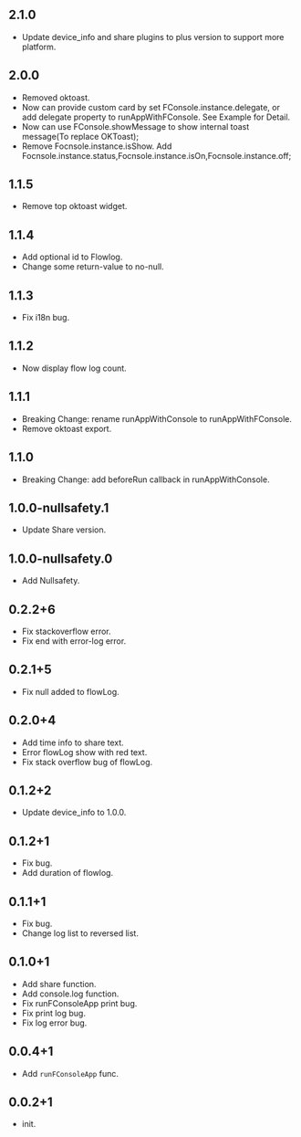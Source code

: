 ## 2.1.0
- Update device_info and share plugins to plus version to support more platform.
## 2.0.0

- Removed oktoast.
- Now can provide custom card by set FConsole.instance.delegate, or add delegate property to runAppWithFConsole. See Example for Detail.
- Now can use FConsole.showMessage to show internal toast message(To replace OKToast);
- Remove Focnsole.instance.isShow. Add Focnsole.instance.status,Focnsole.instance.isOn,Focnsole.instance.off;

## 1.1.5

- Remove top oktoast widget.

## 1.1.4

- Add optional id to Flowlog.
- Change some return-value to no-null.

## 1.1.3

- Fix i18n bug.

## 1.1.2

- Now display flow log count.

## 1.1.1

- Breaking Change: rename runAppWithConsole to runAppWithFConsole.
- Remove oktoast export.

## 1.1.0

- Breaking Change: add beforeRun callback in runAppWithConsole.

## 1.0.0-nullsafety.1

- Update Share version.

## 1.0.0-nullsafety.0

- Add Nullsafety.

## 0.2.2+6

- Fix stackoverflow error.
- Fix end with error-log error.

## 0.2.1+5

- Fix null added to flowLog.

## 0.2.0+4

- Add time info to share text.
- Error flowLog show with red text.
- Fix stack overflow bug of flowLog.

## 0.1.2+2

- Update device_info to 1.0.0.

## 0.1.2+1

- Fix bug.
- Add duration of flowlog.

## 0.1.1+1

- Fix bug.
- Change log list to reversed list.

## 0.1.0+1

- Add share function.
- Add console.log function.
- Fix runFConsoleApp print bug.
- Fix print log bug.
- Fix log error bug.

## 0.0.4+1

- Add `runFConsoleApp` func.

## 0.0.2+1

- init.
